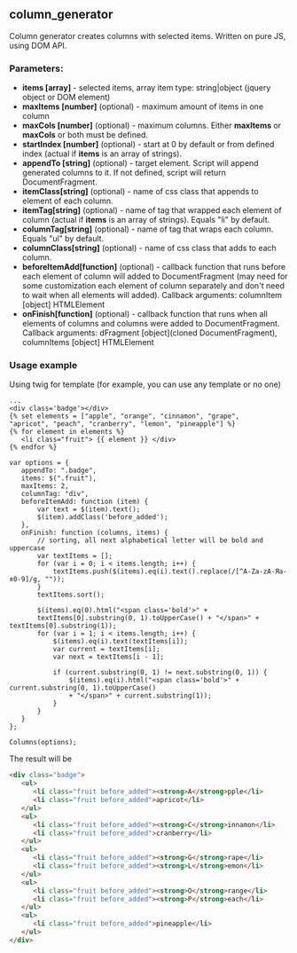 ## column_generator

Column generator creates columns with selected items. Written on pure JS, using DOM API.

### Parameters:
- **items [array]** - selected items, array item type: string|object (jquery object or DOM element)
- **maxItems [number]** (optional) - maximum amount of items in one column
- **maxCols [number]** (optional) - maximum columns. Either **maxItems** or **maxCols** or both must be defined.
- **startIndex [number]** (optional) - start at 0 by default or from defined index (actual if **items** is an array of strings).
- **appendTo [string]** (optional) - target element. Script will append generated columns to it. If not defined, script will return DocumentFragment.
- **itemClass[string]** (optional) - name of css class that appends to element of each column.
- **itemTag[string]** (optional) - name of tag that wrapped each element of column (actual if **items** is an array of strings). Equals "li" by default.
- **columnTag[string]** (optional) - name of tag that wraps each column. Equals "ul" by default.
- **columnClass[string]** (optional) - name of css class that adds to each column.
- **beforeItemAdd[function]** (optional) - callback function that runs before each element of column will added to DocumentFragment (may need for some customization each element of column separately and don't need to wait when all elements will added). Callback arguments: columnItem [object] HTMLElement
- **onFinish[function]** (optional) - callback function that runs when all elements of columns and columns were added to DocumentFragment. Callback arguments: dFragment [object](cloned DocumentFragment), columnItems [object] HTMLElement

### Usage example

Using twig for template (for example, you can use any template or no one)

```twig
...
<div class='badge'></div>
{% set elements = ["apple", "orange", "cinnamon", "grape",
"apricot", "peach", "cranberry", "lemon", "pineapple"] %}
{% for element in elements %}
   <li class="fruit"> {{ element }} </div>
{% endfor %}
```

``` JS
var options = {
   appendTo: ".badge",
   items: $(".fruit"),
   maxItems: 2,
   columnTag: "div",
   beforeItemAdd: function (item) {
       var text = $(item).text();
       $(item).addClass('before_added');
   },
   onFinish: function (columns, items) {
       // sorting, all next alphabetical letter will be bold and uppercase
       var textItems = [];
       for (var i = 0; i < items.length; i++) {
           textItems.push($(items).eq(i).text().replace(/[^A-Za-zА-Яа-я0-9]/g, ""));
       }
       textItems.sort();

       $(items).eq(0).html("<span class='bold'>" +
       textItems[0].substring(0, 1).toUpperCase() + "</span>" + textItems[0].substring(1));
       for (var i = 1; i < items.length; i++) {
           $(items).eq(i).text(textItems[i]);
           var current = textItems[i];
           var next = textItems[i - 1];

           if (current.substring(0, 1) != next.substring(0, 1)) {
               $(items).eq(i).html("<span class='bold'>" + current.substring(0, 1).toUpperCase()
               + "</span>" + current.substring(1));
           }
       }
   }
};

Columns(options);
```

The result will be

```html
<div class="badge">
   <ul>
      <li class="fruit before_added"><strong>A</strong>pple</li>
      <li class="fruit before_added">apricot</li>
   </ul>
   <ul>
      <li class="fruit before_added"><strong>C</strong>innamon</li>
      <li class="fruit before_added">cranberry</li>
   </ul>
   <ul>
      <li class="fruit before_added"><strong>G</strong>rape</li>
      <li class="fruit before_added"><strong>L</strong>emon</li>
   </ul>
   <ul>
      <li class="fruit before_added"><strong>O</strong>range</li>
      <li class="fruit before_added"><strong>P</strong>each</li>
   </ul>
   <ul>
      <li class="fruit before_added">pineapple</li>
   </ul>
</div>
```
